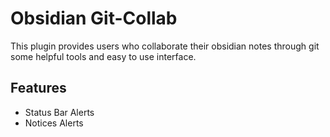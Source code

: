 # Obsidian Git-Collab

This plugin provides users who collaborate their obsidian notes through git some helpful tools and easy to use interface.

## Features
- Status Bar Alerts
- Notices Alerts 